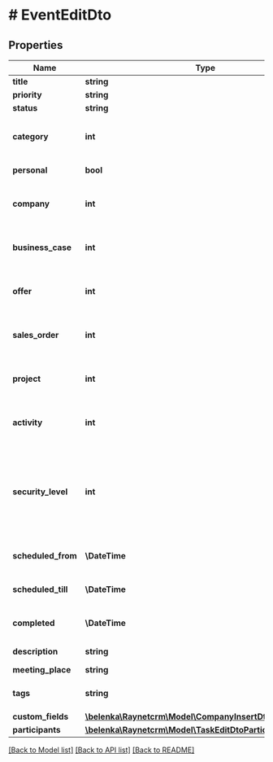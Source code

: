 # # EventEditDto

## Properties

Name | Type | Description | Notes
------------ | ------------- | ------------- | -------------
**title** | **string** | [Předmět] | [optional]
**priority** | **string** | [Priorita] | [optional]
**status** | **string** | [Stav] | [optional]
**category** | **int** | [Kategorie] ID záznamu z číselníku ActivityCategory | [optional]
**personal** | **bool** | [Soukromá aktivita] | [optional]
**company** | **int** | [Klient] ID klienta v kontextu záznamu | [optional]
**business_case** | **int** | [Obch. případ] ID obch. případu v kontextu záznamu | [optional]
**offer** | **int** | [Nabídka] ID nabídky v kontextu záznamu | [optional]
**sales_order** | **int** | [Objednávka] ID objednávky v kontextu záznamu | [optional]
**project** | **int** | [Projekt] ID projektu v kontextu záznamu | [optional]
**activity** | **int** | [Aktivita] ID aktivity v kontextu záznamu | [optional]
**security_level** | **int** | [Bezpečnostní úroveň] ID bezpečnostní úrovně. Pokud není vyplněna, je nastavena výchozí bezpečnostní skupina. | [optional]
**scheduled_from** | **\DateTime** | [Naplánováno od] datum naplánování od | [optional]
**scheduled_till** | **\DateTime** | [Naplánováno do] datum naplánování do | [optional]
**completed** | **\DateTime** | [Realizováno] datum realizace aktivity | [optional]
**description** | **string** | [Infomace o události] | [optional]
**meeting_place** | **string** | [Místo konání] | [optional]
**tags** | **string** | [Seznam štítků oddělených čárkou] | [optional]
**custom_fields** | [**\belenka\Raynetcrm\Model\CompanyInsertDtoCustomFields**](CompanyInsertDtoCustomFields.md) |  | [optional]
**participants** | [**\belenka\Raynetcrm\Model\TaskEditDtoParticipantsInner[]**](TaskEditDtoParticipantsInner.md) |  | [optional]

[[Back to Model list]](../../README.md#models) [[Back to API list]](../../README.md#endpoints) [[Back to README]](../../README.md)
